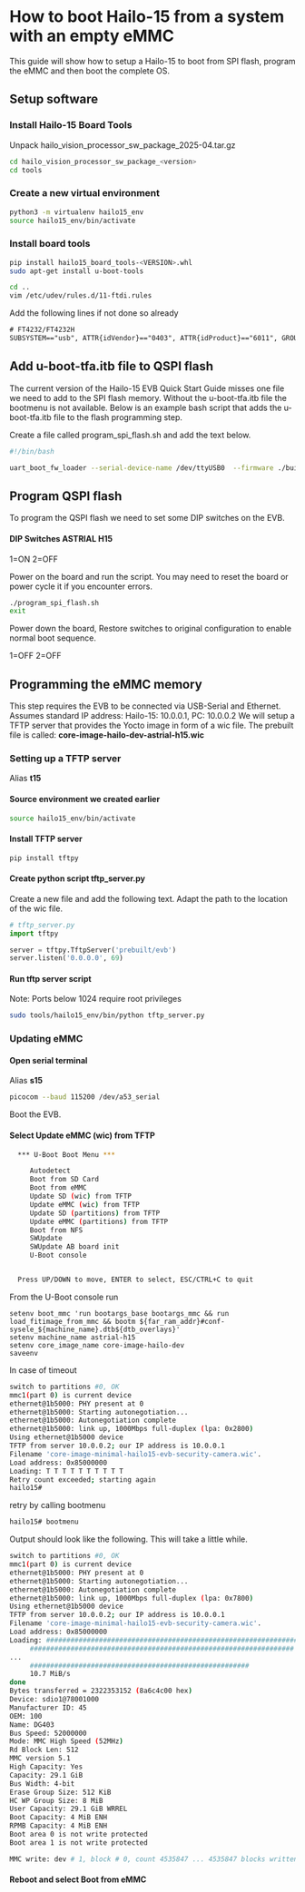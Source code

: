 # How to boot Hailo-15 from a system with an empty eMMC

This guide will show how to setup a Hailo-15 to boot from SPI flash, program the eMMC and then boot the complete OS.

## Setup software

### Install Hailo-15 Board Tools

Unpack hailo_vision_processor_sw_package_2025-04.tar.gz


```bash
cd hailo_vision_processor_sw_package_<version>
cd tools
```

### Create a new virtual environment

```bash
python3 -m virtualenv hailo15_env
source hailo15_env/bin/activate
```
### Install board tools
```bash
pip install hailo15_board_tools-<VERSION>.whl
sudo apt-get install u-boot-tools
```
```bash
cd ..
vim /etc/udev/rules.d/11-ftdi.rules 
```
Add the following lines if not done so already
```txt
# FT4232/FT4232H 
SUBSYSTEM=="usb", ATTR{idVendor}=="0403", ATTR{idProduct}=="6011", GROUP="plugdev", MODE="0664"
```

## Add u-boot-tfa.itb file to QSPI flash

The current version of the Hailo-15 EVB Quick Start Guide misses one file we need to add to the SPI flash memory. Without the u-boot-tfa.itb file the bootmenu is not available. Below is an example bash script that adds the u-boot-tfa.itb file to the flash programming step.

Create a file called program_spi_flash.sh and add the text below.

```bash
#!/bin/bash

uart_boot_fw_loader --serial-device-name /dev/ttyUSB0  --firmware ./build/tmp/deploy/images/astrial-h15/hailo15_uart_recovery_fw.bin && hailo15_spi_flash_program  --scu-bootloader ./build/tmp/deploy/images/astrial-h15/hailo15_scu_bl.bin  --scu-bootloader-config ./build/tmp/deploy/images/astrial-h15/scu_bl_cfg_a.bin  --scu-firmware ./build/tmp/deploy/images/astrial-h15/hailo15_scu_fw.bin  --uboot-device-tree ./build/tmp/deploy/images/astrial-h15/u-boot.dtb.signed  --bootloader ./build/tmp/deploy/images/astrial-h15/u-boot-spl.bin  --bootloader-env ./build/tmp/deploy/images/astrial-h15/u-boot-initial-env  --customer-certificate ./build/tmp/deploy/images/astrial-h15/customer_certificate.bin  --uart-load --serial-device-name /dev/ttyUSB0 --uboot-tfa ./build/tmp/deploy/images/astrial-h15/u-boot-tfa.itb
```

## Program QSPI flash

To program the QSPI flash we need to set some DIP switches on the EVB.

#### DIP Switches ASTRIAL H15

1=ON 2=OFF

Power on the board and run the script. You may need to reset the board or power cycle it if you encounter errors.

```bash
./program_spi_flash.sh 
exit
```
Power down the board, Restore switches to original configuration to enable normal boot sequence.

1=OFF 2=OFF

## Programming the eMMC memory

This step requires the EVB to be connected via USB-Serial and Ethernet.
Assumes standard IP address: Hailo-15: 10.0.0.1, PC: 10.0.0.2
We will setup a TFTP server that provides the Yocto image in form of a wic file. The prebuilt file is called: **core-image-hailo-dev-astrial-h15.wic**

### Setting up a TFTP server
Alias **t15**

#### Source environment we created earlier
```bash
source hailo15_env/bin/activate
```

#### Install TFTP server
```bash
pip install tftpy
```

#### Create python script tftp_server.py

Create a new file and add the following text. Adapt the path to the location of the wic file.

```python
# tftp_server.py
import tftpy

server = tftpy.TftpServer('prebuilt/evb')
server.listen('0.0.0.0', 69)
```

#### Run tftp server script
Note: Ports below 1024 require root privileges
```bash
sudo tools/hailo15_env/bin/python tftp_server.py
```
### Updating eMMC

#### Open serial terminal
Alias **s15**
```bash
picocom --baud 115200 /dev/a53_serial
```
Boot the EVB.

#### Select Update eMMC (wic) from TFTP
```bash
  *** U-Boot Boot Menu ***

     Autodetect
     Boot from SD Card
     Boot from eMMC
     Update SD (wic) from TFTP
     Update eMMC (wic) from TFTP
     Update SD (partitions) from TFTP
     Update eMMC (partitions) from TFTP
     Boot from NFS
     SWUpdate
     SWUpdate AB board init
     U-Boot console


  Press UP/DOWN to move, ENTER to select, ESC/CTRL+C to quit
```

From the U-Boot console run

```
setenv boot_mmc 'run bootargs_base bootargs_mmc && run load_fitimage_from_mmc && bootm ${far_ram_addr}#conf-sysele_${machine_name}.dtb${dtb_overlays}'
setenv machine_name astrial-h15
setenv core_image_name core-image-hailo-dev
saveenv
```

In case of timeout

```bash
switch to partitions #0, OK
mmc1(part 0) is current device
ethernet@1b5000: PHY present at 0
ethernet@1b5000: Starting autonegotiation...
ethernet@1b5000: Autonegotiation complete
ethernet@1b5000: link up, 1000Mbps full-duplex (lpa: 0x2800)
Using ethernet@1b5000 device
TFTP from server 10.0.0.2; our IP address is 10.0.0.1
Filename 'core-image-minimal-hailo15-evb-security-camera.wic'.
Load address: 0x85000000
Loading: T T T T T T T T T T 
Retry count exceeded; starting again
hailo15#
```

retry by calling bootmenu

```bash
hailo15# bootmenu
```
Output should look like the following. This will take a little while.

```bash
switch to partitions #0, OK
mmc1(part 0) is current device
ethernet@1b5000: PHY present at 0
ethernet@1b5000: Starting autonegotiation...
ethernet@1b5000: Autonegotiation complete
ethernet@1b5000: link up, 1000Mbps full-duplex (lpa: 0x7800)
Using ethernet@1b5000 device
TFTP from server 10.0.0.2; our IP address is 10.0.0.1
Filename 'core-image-minimal-hailo15-evb-security-camera.wic'.
Load address: 0x85000000
Loading: #################################################################
	 #################################################################
...
	 ######################################################
	 10.7 MiB/s
done
Bytes transferred = 2322353152 (8a6c4c00 hex)
Device: sdio1@78001000
Manufacturer ID: 45
OEM: 100
Name: DG403 
Bus Speed: 52000000
Mode: MMC High Speed (52MHz)
Rd Block Len: 512
MMC version 5.1
High Capacity: Yes
Capacity: 29.1 GiB
Bus Width: 4-bit
Erase Group Size: 512 KiB
HC WP Group Size: 8 MiB
User Capacity: 29.1 GiB WRREL
Boot Capacity: 4 MiB ENH
RPMB Capacity: 4 MiB ENH
Boot area 0 is not write protected
Boot area 1 is not write protected

MMC write: dev # 1, block # 0, count 4535847 ... 4535847 blocks written: OK

```

#### Reboot and select Boot from eMMC


